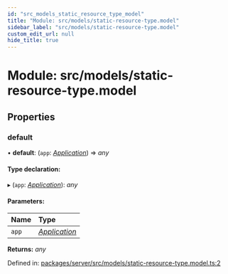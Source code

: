 ```yaml
---
id: "src_models_static_resource_type_model"
title: "Module: src/models/static-resource-type.model"
sidebar_label: "src/models/static-resource-type.model"
custom_edit_url: null
hide_title: true
---
```


# Module: src/models/static-resource-type.model

## Properties

### default

• **default**: (`app`: [*Application*](src_declarations.md#application)) => *any*

#### Type declaration:

▸ (`app`: [*Application*](src_declarations.md#application)): *any*

#### Parameters:

Name | Type |
:------ | :------ |
`app` | [*Application*](src_declarations.md#application) |

**Returns:** *any*

Defined in: [packages/server/src/models/static-resource-type.model.ts:2](https://github.com/xr3ngine/xr3ngine/blob/66a84a950/packages/server/src/models/static-resource-type.model.ts#L2)

